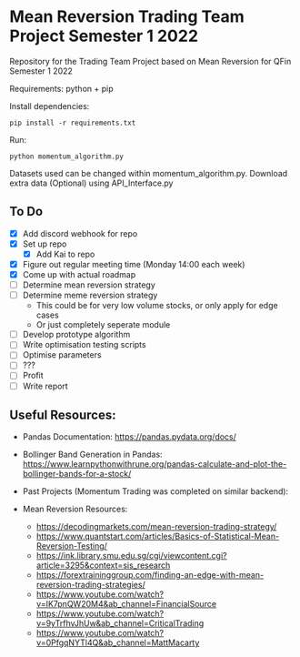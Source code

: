 # Mean Reversion Trading Team Project Semester 1 2022

Repository for the Trading Team Project based on Mean Reversion for QFin Semester 1 2022

Requirements: python + pip 

Install dependencies:

`pip install -r requirements.txt`

Run:

`python momentum_algorithm.py`

Datasets used can be changed within momentum_algorithm.py.
Download extra data (Optional) using API_Interface.py


## To Do
 - [x] Add discord webhook for repo
 - [x] Set up repo
   - [x] Add Kai to repo
 - [x] Figure out regular meeting time (Monday 14:00 each week)
 - [x] Come up with actual roadmap
 - [ ] Determine mean reversion strategy
 - [ ] Determine meme reversion strategy
   - This could be for very low volume stocks, or only apply for edge cases
   - Or just completely seperate module
 - [ ] Develop prototype algorithm
 - [ ] Write optimisation testing scripts
 - [ ] Optimise parameters
 - [ ] ???
 - [ ] Profit
 - [ ] Write report

## Useful Resources:

- Pandas Documentation: https://pandas.pydata.org/docs/
- Bollinger Band Generation in Pandas: https://www.learnpythonwithrune.org/pandas-calculate-and-plot-the-bollinger-bands-for-a-stock/
- Past Projects (Momentum Trading was completed on similar backend): 

- Mean Reversion Resources:
  - https://decodingmarkets.com/mean-reversion-trading-strategy/
  - https://www.quantstart.com/articles/Basics-of-Statistical-Mean-Reversion-Testing/
  - https://ink.library.smu.edu.sg/cgi/viewcontent.cgi?article=3295&context=sis_research
  - https://forextraininggroup.com/finding-an-edge-with-mean-reversion-trading-strategies/
  - https://www.youtube.com/watch?v=IK7pnQW20M4&ab_channel=FinancialSource
  - https://www.youtube.com/watch?v=9yTrfhvJhUw&ab_channel=CriticalTrading
  - https://www.youtube.com/watch?v=0PfgqNYTl4Q&ab_channel=MattMacarty
  